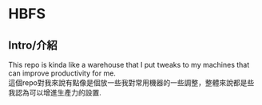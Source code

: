 # HBFS
## Intro/介紹
This repo is kinda like a warehouse that I put tweaks to my machines that can improve productivity for me.  
這個repo對我來說有點像是個放一些我對常用機器的一些調整，整體來說都是些我認為可以增進生產力的設置.
